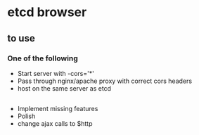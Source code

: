 
# etcd browser

## to use
### One of the following
* Start server with -cors='*'
* Pass through nginx/apache proxy with correct cors headers
* host on the same server as etcd

##
* Implement missing features
* Polish
* change ajax calls to $http